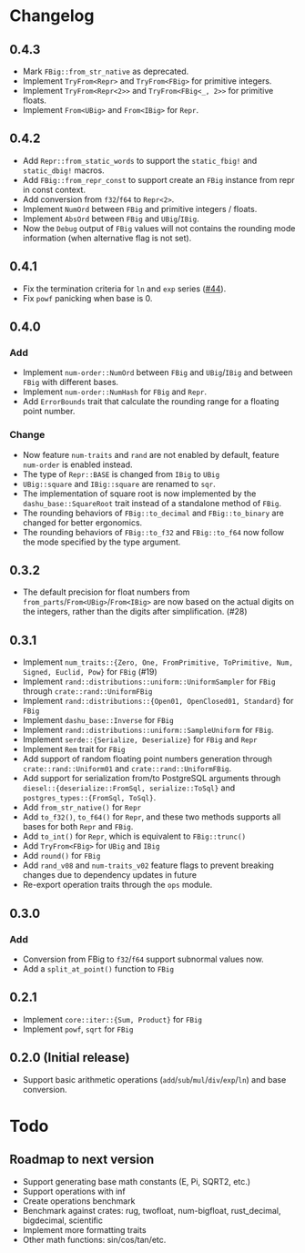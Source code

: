 # Changelog

## 0.4.3

- Mark `FBig::from_str_native` as deprecated.
- Implement `TryFrom<Repr>` and `TryFrom<FBig>` for primitive integers.
- Implement `TryFrom<Repr<2>>` and `TryFrom<FBig<_, 2>>` for primitive floats.
- Implement `From<UBig>` and `From<IBig>` for `Repr`.

## 0.4.2

- Add `Repr::from_static_words` to support the `static_fbig!` and `static_dbig!` macros.
- Add `FBig::from_repr_const` to support create an `FBig` instance from repr in const context.
- Add conversion from `f32`/`f64` to `Repr<2>`.
- Implement `NumOrd` between `FBig` and primitive integers / floats. 
- Implement `AbsOrd` between `FBig` and `UBig`/`IBig`.
- Now the `Debug` output of `FBig` values will not contains the rounding mode information (when alternative flag is not set).

## 0.4.1

- Fix the termination criteria for `ln` and `exp` series ([#44](https://github.com/cmpute/dashu/issues/44)).
- Fix `powf` panicking when base is 0.

## 0.4.0

### Add

- Implement `num-order::NumOrd` between `FBig` and `UBig`/`IBig` and between `FBig` with different bases.
- Implement `num-order::NumHash` for `FBig` and `Repr`.
- Add `ErrorBounds` trait that calculate the rounding range for a floating point number.

### Change

- Now feature `num-traits` and `rand` are not enabled by default, feature `num-order` is enabled instead.
- The type of `Repr::BASE` is changed from `IBig` to `UBig`
- `UBig::square` and `IBig::square` are renamed to `sqr`.
- The implementation of square root is now implemented by the `dashu_base::SquareRoot` trait instead of a standalone method of `FBig`.
- The rounding behaviors of `FBig::to_decimal` and `FBig::to_binary` are changed for better ergonomics.
- The rounding behaviors of `FBig::to_f32` and `FBig::to_f64` now follow the mode specified by the type argument.

## 0.3.2

- The default precision for float numbers from `from_parts`/`From<UBig>`/`From<IBig>` are now based on the actual digits on the integers, rather than the digits after simplification. (#28)

## 0.3.1

- Implement `num_traits::{Zero, One, FromPrimitive, ToPrimitive, Num, Signed, Euclid, Pow}` for `FBig` (#19)
- Implement `rand::distributions::uniform::UniformSampler` for `FBig` through `crate::rand::UniformFBig`
- Implement `rand::distributions::{Open01, OpenClosed01, Standard}` for `FBig`
- Implement `dashu_base::Inverse` for `FBig`
- Implement `rand::distributions::uniform::SampleUniform` for `FBig`.
- Implement `serde::{Serialize, Deserialize}` for `FBig` and `Repr`
- Implement `Rem` trait for `FBig`
- Add support of random floating point numbers generation through `crate::rand::Uniform01` and `crate::rand::UniformFBig`.
- Add support for serialization from/to PostgreSQL arguments through `diesel::{deserialize::FromSql, serialize::ToSql}` and `postgres_types::{FromSql, ToSql}`.
- Add `from_str_native()` for `Repr`
- Add `to_f32()`, `to_f64()` for `Repr`, and these two methods supports all bases for both `Repr` and `FBig`.
- Add `to_int()` for `Repr`, which is equivalent to `FBig::trunc()`
- Add `TryFrom<FBig>` for `UBig` and `IBig`
- Add `round()` for `FBig`
- Add `rand_v08` and `num-traits_v02` feature flags to prevent breaking changes due to dependency updates in future 
- Re-export operation traits through the `ops` module.

## 0.3.0

### Add

- Conversion from FBig to `f32`/`f64` support subnormal values now.
- Add a `split_at_point()` function to `FBig`

## 0.2.1

- Implement `core::iter::{Sum, Product}` for `FBig`
- Implement `powf`, `sqrt` for `FBig`

## 0.2.0 (Initial release)

- Support basic arithmetic operations (`add`/`sub`/`mul`/`div`/`exp`/`ln`) and base conversion.

# Todo

## Roadmap to next version
- Support generating base math constants (E, Pi, SQRT2, etc.)
- Support operations with inf
- Create operations benchmark
- Benchmark against crates: rug, twofloat, num-bigfloat, rust_decimal, bigdecimal, scientific
- Implement more formatting traits
- Other math functions: sin/cos/tan/etc.
